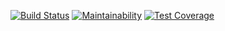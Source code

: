 [![Build Status](https://travis-ci.org/matthewacha/bookamealjs.svg?branch=master)](https://travis-ci.org/matthewacha/bookamealjs)
[![Maintainability](https://api.codeclimate.com/v1/badges/0db0555fedb97749244c/maintainability)](https://codeclimate.com/github/matthewacha/bookamealjs/maintainability)
[![Test Coverage](https://api.codeclimate.com/v1/badges/0db0555fedb97749244c/test_coverage)](https://codeclimate.com/github/matthewacha/bookamealjs/test_coverage)